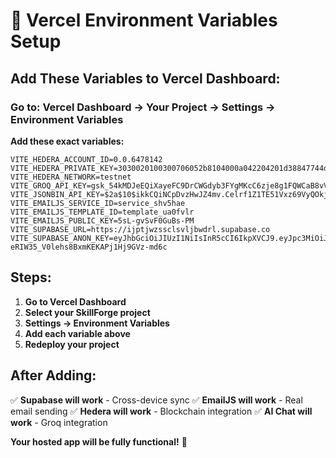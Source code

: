 # 🚀 Vercel Environment Variables Setup

## Add These Variables to Vercel Dashboard:

### Go to: Vercel Dashboard → Your Project → Settings → Environment Variables

**Add these exact variables:**

```
VITE_HEDERA_ACCOUNT_ID=0.0.6478142
VITE_HEDERA_PRIVATE_KEY=3030020100300706052b8104000a042204201d38847744d48683b3ce6da76147d482005b4ac992f002ef9b62fcc24e5c1f7e
VITE_HEDERA_NETWORK=testnet
VITE_GROQ_API_KEY=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
VITE_JSONBIN_API_KEY=$2a$10$ikkCQiNCpDvzHwJZ4mv.Celrf1Z1TE51Vxz69VyQOkj16nxfTSNMm
VITE_EMAILJS_SERVICE_ID=service_shv5hae
VITE_EMAILJS_TEMPLATE_ID=template_ua0fvlr
VITE_EMAILJS_PUBLIC_KEY=5sL-gvSvF0GuBs-PM
VITE_SUPABASE_URL=https://ijptjwzssclsvljbwdrl.supabase.co
VITE_SUPABASE_ANON_KEY=eyJhbGciOiJIUzI1NiIsInR5cCI6IkpXVCJ9.eyJpc3MiOiJzdXBhYmFzZSIsInJlZiI6ImlqcHRqd3pzc2Nsc3ZsamJ3ZHJsIiwicm9sZSI6ImFub24iLCJpYXQiOjE3NTQyMjY5OTgsImV4cCI6MjA2OTgwMjk5OH0.yoOsAvf-eRIW35_V0lehs8BxmKEKAPj1Hj9GVz-md6c
```

## Steps:
1. **Go to Vercel Dashboard**
2. **Select your SkillForge project**
3. **Settings → Environment Variables**
4. **Add each variable above**
5. **Redeploy your project**

## After Adding:
✅ **Supabase will work** - Cross-device sync
✅ **EmailJS will work** - Real email sending
✅ **Hedera will work** - Blockchain integration
✅ **AI Chat will work** - Groq integration

**Your hosted app will be fully functional!** 🎉
